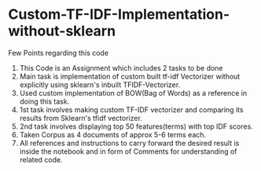 # Custom-TF-IDF-Implementation-without-sklearn
Few Points regarding this code
1. This Code is an Assignment which includes 2 tasks to be done
2. Main task is implementation of custom built tf-idf Vectorizer without explicitly using sklearn's inbuilt TFIDF-Vectorizer.
3. Used custom implementation of BOW(Bag of Words) as a reference in doing this task.
4. 1st task involves making custom TF-IDF vectorizer and comparing its results from Sklearn's tfidf vectorizer.
5. 2nd task involves displaying top 50 features(terms) with top IDF scores. 
6. Taken Corpus as 4 documents of approx 5-6 terms each.
7. All references and instructions to carry forward the desired result is inside the notebook and in form of Comments for understanding of related code.
